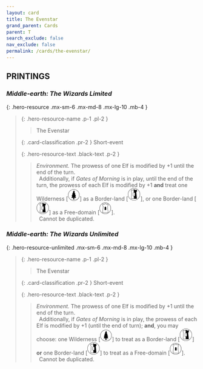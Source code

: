 ```yaml
---
layout: card
title: The Evenstar
grand_parent: Cards
parent: T
search_exclude: false
nav_exclude: false
permalink: /cards/the-evenstar/
---
```


## PRINTINGS


### _Middle-earth: The Wizards Limited_

{: .hero-resource .mx-sm-6 .mx-md-8 .mx-lg-10 .mb-4 }
> {: .hero-resource-name .p-1 .pl-2 }
> > <div class="card-mp"></div>
> > <div class="card-name">The Evenstar</div>
>
> {: .card-classification .pr-2 }
> Short-event
>
> {: .hero-resource-text .black-text .p-2 }
> > _Environment._ The prowess of one Elf is modified by +1 until the end of the turn. <br>&ensp;Additionally, if _Gates of Morning_ is in play, until the end of the turn, the prowess of each Elf is modified by +1 **and** treat one Wilderness \[![](/assets/images/wilderness.svg)] as a Border-land \[![](/assets/images/border-land.svg)], or one Border-land \[![](/assets/images/border-land.svg)] as a Free-domain \[![](/assets/images/free-domain.svg)]. <br>&ensp;Cannot be duplicated. 
> 

### _Middle-earth: The Wizards Unlimited_

{: .hero-resource-unlimited .mx-sm-6 .mx-md-8 .mx-lg-10 .mb-4 }
> {: .hero-resource-name .p-1 .pl-2 }
> > <div class="card-mp"></div>
> > <div class="card-name">The Evenstar</div>
>
> {: .card-classification .pr-2 }
> Short-event
>
> {: .hero-resource-text .black-text .p-2 }
> > _Environment._ The prowess of one Elf is modified by +1 until the end of the turn. <br>&ensp;Additionally, if _Gates of Morning_ is in play, the prowess of each Elf is modified by +1 (until the end of turn); **and**, you may choose: one Wilderness \[![](/assets/images/wilderness.svg)] to treat as a Border-land \[![](/assets/images/border-land.svg)] **or** one Border-land \[![](/assets/images/border-land.svg)] to treat as a Free-domain \[![](/assets/images/free-domain.svg)]. <br>&ensp;Cannot be duplicated. 
> 
